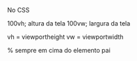 No CSS

100vh; altura da tela
100vw; largura da tela

vh = viewportheight
vw = viewportwidth

% sempre em cima do elemento pai